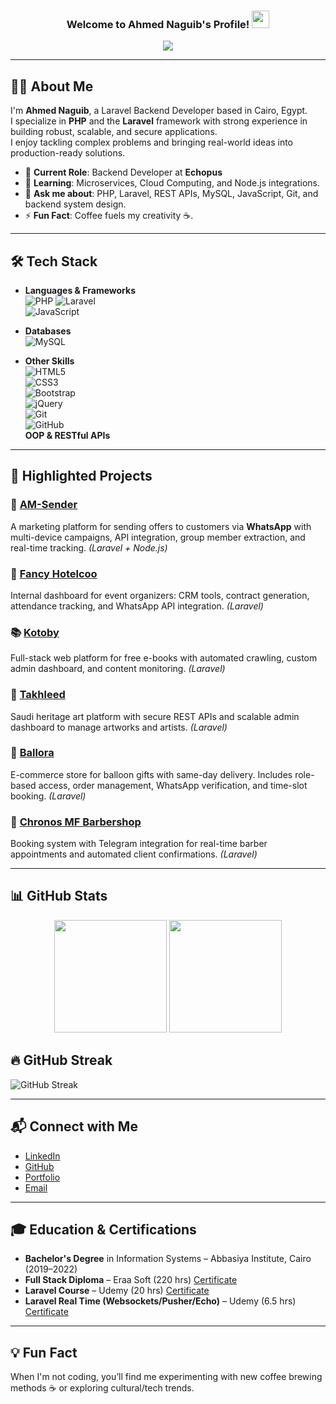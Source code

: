 <h3 align="center">
  Welcome to Ahmed Naguib's Profile! 
  <img src="https://media.giphy.com/media/hvRJCLFzcasrR4ia7z/giphy.gif" width="28">
</h3>

<!-- Typing SVG -->
<p align="center">
  <a href="https://github.com/DenverCoder1/readme-typing-svg">
    <img src="https://readme-typing-svg.herokuapp.com/?lines=Backend%20Developer%20(PHP%20Laravel);Always%20building%20scalable%20projects&font=Fira%20Code&center=true&width=500&height=45&color=f75c7e&vCenter=true&size=22">
  </a>
</p>

---

## 👨‍💻 About Me

I'm **Ahmed Naguib**, a Laravel Backend Developer based in Cairo, Egypt.  
I specialize in **PHP** and the **Laravel** framework with strong experience in building robust, scalable, and secure applications.  
I enjoy tackling complex problems and bringing real-world ideas into production-ready solutions.  

- 🏢 **Current Role**: Backend Developer at **Echopus**  
- 🌱 **Learning**: Microservices, Cloud Computing, and Node.js integrations.  
- 💬 **Ask me about**: PHP, Laravel, REST APIs, MySQL, JavaScript, Git, and backend system design.  
- ⚡ **Fun Fact**: Coffee fuels my creativity ☕.  

---

## 🛠 Tech Stack

- **Languages & Frameworks**  
  ![PHP](https://img.shields.io/badge/-PHP-05122A?style=flat&logo=php) 
  ![Laravel](https://img.shields.io/badge/-Laravel-05122A?style=flat&logo=laravel)  
  ![JavaScript](https://img.shields.io/badge/-JavaScript-05122A?style=flat&logo=javascript)

- **Databases**  
  ![MySQL](https://img.shields.io/badge/-MySQL-05122A?style=flat&logo=mysql)

- **Other Skills**  
  ![HTML5](https://img.shields.io/badge/-HTML5-05122A?style=flat&logo=HTML5)  
  ![CSS3](https://img.shields.io/badge/-CSS3-05122A?style=flat&logo=CSS3&logoColor=1572B6)  
  ![Bootstrap](https://img.shields.io/badge/-Bootstrap-05122A?style=flat&logo=bootstrap)  
  ![jQuery](https://img.shields.io/badge/-jQuery-05122A?style=flat&logo=jQuery)  
  ![Git](https://img.shields.io/badge/-Git-05122A?style=flat&logo=git)  
  ![GitHub](https://img.shields.io/badge/-GitHub-05122A?style=flat&logo=github)  
  **OOP & RESTful APIs**

---

## 🌱 Highlighted Projects

### 💬 [AM-Sender](https://am-sender.com)  
A marketing platform for sending offers to customers via **WhatsApp** with multi-device campaigns, API integration, group member extraction, and real-time tracking. *(Laravel + Node.js)*  

### 🏨 [Fancy Hotelcoo](https://fancy.am-naguib.com)  
Internal dashboard for event organizers: CRM tools, contract generation, attendance tracking, and WhatsApp API integration. *(Laravel)*  

### 📚 [Kotoby](https://kotoby.am-naguib.com)  
Full-stack web platform for free e-books with automated crawling, custom admin dashboard, and content monitoring. *(Laravel)*  

### 🎨 [Takhleed](https://takhleed.tri.com.sa)  
Saudi heritage art platform with secure REST APIs and scalable admin dashboard to manage artworks and artists. *(Laravel)*  

### 🎈 [Ballora](https://ballora.net)  
E-commerce store for balloon gifts with same-day delivery. Includes role-based access, order management, WhatsApp verification, and time-slot booking. *(Laravel)*  

### 💈 [Chronos MF Barbershop](https://chronosmfbarbershop.com)  
Booking system with Telegram integration for real-time barber appointments and automated client confirmations. *(Laravel)*  

---

## 📊 GitHub Stats

<p align="center">
  <img height="180em" src="https://github-readme-stats.vercel.app/api?username=AM-naguib&show_icons=true&locale=en&theme=chartreuse-dark" />
  <img height="180em" src="https://github-readme-stats.vercel.app/api/top-langs?username=AM-naguib&show_icons=true&locale=en&layout=compact&theme=chartreuse-dark" />
</p>

## 🔥 GitHub Streak

![GitHub Streak](https://github-readme-streak-stats.herokuapp.com/?user=AM-naguib&show_icons=true&theme=chartreuse-dark)

---

## 📬 Connect with Me

- [LinkedIn](https://www.linkedin.com/in/am-naguib/)  
- [GitHub](https://github.com/am-naguib)  
- [Portfolio](https://am-naguib.com)  
- [Email](mailto:am.naguibb@gmail.com)  

---

## 🎓 Education & Certifications

- **Bachelor's Degree** in Information Systems – Abbasiya Institute, Cairo (2019–2022)  
- **Full Stack Diploma** – Eraa Soft (220 hrs) [Certificate](https://shorturl.at/5j27p)  
- **Laravel Course** – Udemy (20 hrs) [Certificate](https://shorturl.at/Ml5Pw)  
- **Laravel Real Time (Websockets/Pusher/Echo)** – Udemy (6.5 hrs) [Certificate](https://shorturl.at/MuXv6)  

---

## 💡 Fun Fact

When I'm not coding, you’ll find me experimenting with new coffee brewing methods ☕ or exploring cultural/tech trends.  
